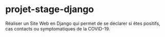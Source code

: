 # projet-stage-django
Réaliser un Site Web en Django qui permet de se déclarer si êtes positifs, cas contacts ou symptomatiques de la COVID-19.
